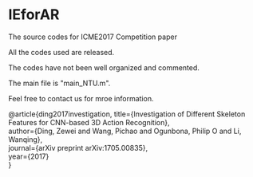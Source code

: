 # IEforAR
The source codes for ICME2017 Competition paper


All the codes used are released. 

The codes have not been well organized and commented.

The main file is "main_NTU.m".

Feel free to contact us for mroe information.



@article{ding2017investigation,
  title={Investigation of Different Skeleton Features for CNN-based 3D Action Recognition},  
  author={Ding, Zewei and Wang, Pichao and Ogunbona, Philip O and Li, Wanqing},  
  journal={arXiv preprint arXiv:1705.00835},  
  year={2017}  
}
